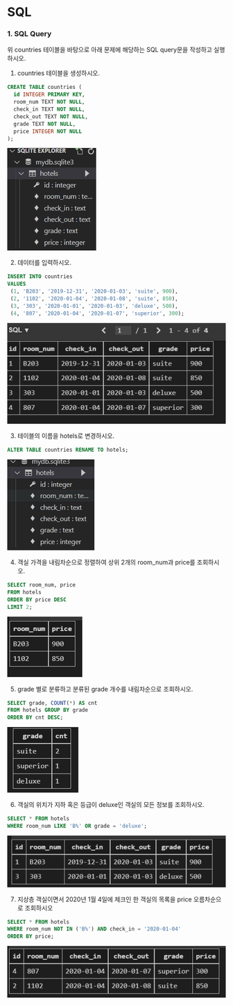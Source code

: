# SQL

### 1. SQL Query

위 countries 테이블을 바탕으로 아래 문제에 해당하는 SQL query문을 작성하고 실행하시오.

1) countries 테이블을 생성하시오. 

```sql
CREATE TABLE countries (
  id INTEGER PRIMARY KEY,
  room_num TEXT NOT NULL,
  check_in TEXT NOT NULL,
  check_out TEXT NOT NULL,
  grade TEXT NOT NULL,
  price INTEGER NOT NULL
);
```

![image-20221004174111973](01_db_workshop.assets/image-20221004174111973.png)

2. 데이터를 입력하시오.

```sql
INSERT INTO countries
VALUES
 (1, 'B203', '2019-12-31', '2020-01-03', 'suite', 900),
 (2, '1102', '2020-01-04', '2020-01-08', 'suite', 850),
 (3, '303', '2020-01-01', '2020-01-03', 'deluxe', 500),
 (4, '807', '2020-01-04', '2020-01-07', 'superior', 300);
```

![image-20221004174135047](01_db_workshop.assets/image-20221004174135047.png)

3. 테이블의 이름을 hotels로 변경하시오.

```sql
ALTER TABLE countries RENAME TO hotels;
```

![image-20221004174144818](01_db_workshop.assets/image-20221004174144818.png)

4. 객실 가격을 내림차순으로 정렬하여 상위 2개의 room_num과 price를 조회하시오.

```sql
SELECT room_num, price 
FROM hotels 
ORDER BY price DESC
LIMIT 2;
```

![image-20221004174220963](01_db_workshop.assets/image-20221004174220963.png)

5. grade 별로 분류하고 분류된 grade 개수를 내림차순으로 조회하시오.

```sql
SELECT grade, COUNT(*) AS cnt 
FROM hotels GROUP BY grade 
ORDER BY cnt DESC;
```

![image-20221004174231721](01_db_workshop.assets/image-20221004174231721.png)

6. 객실의 위치가 지하 혹은 등급이 deluxe인 객실의 모든 정보를 조회하시오.

```sql
SELECT * FROM hotels
WHERE room_num LIKE 'B%' OR grade = 'deluxe';
```

![image-20221004174247235](01_db_workshop.assets/image-20221004174247235.png)

7. 지상층 객실이면서 2020년 1월 4일에 체크인 한 객실의 목록을 price 오름차순으로 조회하시오

```sql
SELECT * FROM hotels
WHERE room_num NOT IN ('B%') AND check_in = '2020-01-04'
ORDER BY price;
```

![image-20221004174300685](01_db_workshop.assets/image-20221004174300685.png)
